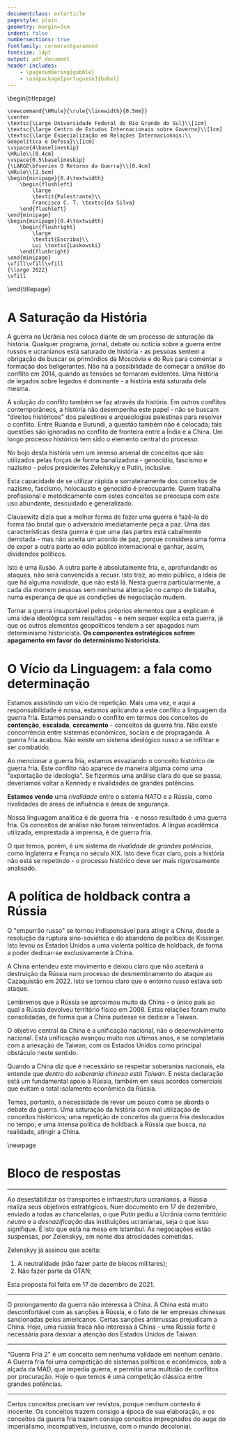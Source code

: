 ```yaml
---
documentclass: extarticle
pagestyle: plain
geometry: margin=3cm
indent: false
numbersections: true
fontfamily: cormorantgaramond
fontsize: 14pt
output: pdf_document
header-includes:
    - \pagenumbering{gobble}
    - \usepackage[portuguese]{babel}
---
```

\begin{titlepage}

    \newcommand{\HRule}{\rule{\linewidth}{0.5mm}}
    \center
    \textsc{\Large Universidade Federal do Rio Grande do Sul}\\[1cm]
    \textsc{\large Centro de Estudos Internacionais sobre Governo}\\[1cm]
    \textsc{\large Especialização em Relações Internacionais:\\ Geopolítica e Defesa}\\[1cm]
    \vspace{4\baselineskip}
    \HRule\\[0.4cm]
    \vspace{0.5\baselineskip}
    {\LARGE\bfseries O Retorno da Guerra}\\[0.4cm]
    \HRule\\[2.5cm]
    \begin{minipage}{0.4\textwidth}
        \begin{flushleft}
            \large
            \textit{Palestrante}\\
            Francisco C. T. \textsc{da Silva}
        \end{flushleft}
    \end{minipage}
    \begin{minipage}{0.4\textwidth}
        \begin{flushright}
            \large
            \textit{Escriba}\\
            Lui \textsc{Laskowski}
        \end{flushright}
    \end{minipage}
    \vfill\vfill\vfill
    {\large 2022}
    \vfill

\end{titlepage}

# A Saturação da História

A guerra na Ucrânia nos coloca diante de um processo de saturação da história. Qualquer programa, jornal, debate ou notícia sobre a guerra entre russos e ucranianos está saturado de história - as pessoas sentem a obrigação de buscar os primórdios da Moscóvia e do Rus para comentar a formação dos beligerantes. Não há a possibilidade de começar a análise do conflito em 2014, quando as tensões se tornaram evidentes. Uma história de legados sobre legados é dominante - a história está saturada dela mesma. 

A solução do conflito também se faz através da história. Em outros conflitos contemporâneos, a história não desempenha este papel - não se buscam "direitos históricos" dos palestinos e arqueologias palestinas para resolver o conflito. Entre Ruanda e Burundi, a questão também não é colocada; tais questões são ignoradas no conflito de fronteira entre a Índia e a China. Um longo processo histórico tem sido o elemento central do processo.

No bojo desta história vem um imenso arsenal de conceitos que são utilizados pelas forças de forma banalizadora - genocídio, fascismo e nazismo - pelos presidentes Zelenskyy e Putin, inclusive.

Esta capacidade de se utilizar rápida e sorrateiramente dos conceitos de nazismo, fascismo, holocausto e genocídio é preocupante. Quem trabalha profissional e metódicamente com estes conceitos se preocupa com este uso abundante, descuidado e generalizado.

Clausewitz dizia que a melhor forma de fazer uma guerra é fazê-la de forma tão brutal que o adversário imediatamente peça a paz. Uma das características desta guerra é que uma das partes está cabalmente derrotada - mas não aceita um acordo de paz, porque considera uma forma de expor a outra parte ao ódio público internacional e ganhar, assim, dividendos políticos.

Isto é uma ilusão. A outra parte é absolutamente fria, e, aprofundando os ataques, não será convencida a recuar. Isto traz, ao meio público, a ideia de que há alguma *novidade*, que não está lá. Nesta guerra particularmente, a cada dia morrem pessoas sem nenhuma alteração no campo de batalha, numa esperança de que as condições de negociação mudem.

Tornar a guerra insuportável pelos próprios elementos que a explicam é uma ideia ideológica sem resultados - e nem sequer explica esta guerra, já que os outros elementos geopolíticos tendem a ser apagados num determinismo historicista. **Os componentes estratégicos sofrem apagamento em favor do determinismo historicista.**

# O Vício da Linguagem: a fala como determinação

Estamos assistindo um vício de repetição. Mais uma vez, e aqui a responsabilidade é nossa, estamos aplicando a este conflito a linguagem da guerra fria. Estamos pensando o conflito em termos dos conceitos de **contenção**, **escalada**, **cercamento** - conceitos da guerra fria. Não existe concorrência entre sistemas econômicos, sociais e de propraganda. A guerra fria acabou. Não existe um sistema ideológico russo a se infiltrar e ser combatido.

Ao mencionar a guerra fria, estamos esvaziando o conceito histórico de guerra fria. Este conflito não aparece de maneira alguma como uma "exportação de ideologia". Se fizermos uma análise clara do que se passa, deveríamos voltar a Kennedy e rivalidades de grandes potências.

**Estamos vendo** uma *rivalidade* entre o sistema NATO e a Rússia, como rivalidades de áreas de influência e áreas de segurança.

Nossa linguagem analítica é de guerra fria - e nosso resultado é uma guerra fria. Os conceitos de análise não foram reinventados. A língua acadêmica utilizada, emprestada à imprensa, é de guerra fria. 

O que temos, porém, é um sistema de *rivalidade de grandes potências*, como Inglaterra e França no século XIX. Isto deve ficar claro, pois a história não está se repetindo - o processo histórico deve ser mais rigorosamente analisado.

# A política de holdback contra a Rússia

O "empurrão russo" se tornou indispensável para atingir a China, desde a resolução da ruptura sino-soviética e do abandono da política de Kissinger. Isto levou os Estados Unidos a uma violenta política de holdback, de forma a poder dedicar-se exclusivamente à China.

A China entendeu este movimento e deixou claro que não aceitará a destruição da Rússia num processo de desmembramento do ataque ao Cazaquistão em 2022. Isto se tornou claro que o entorno russo estava sob ataque.

Lembremos que a Rússia se aproximou muito da China - o único país ao qual a Rússia devolveu território físico em 2008. Estas relações foram muito consolidadas, de forma que a China pudesse se dedicar a Taiwan.

O objetivo central da China é a unificação nacional, não o desenvolvimento nacional. Esta unificação avançou muito nos últimos anos, e se completaria com a anexação de Taiwan, com os Estados Unidos como principal obstáculo neste sentido.

Quando a China diz que é necessário se respeitar soberanias nacionais, ela entende que *dentro da soberania chinesa está Taiwan*. E nesta declaração está um fundamental apoio à Rússia, também em seus acordos comerciais que evitam o total isolamento econômico da Rússia.

Temos, portanto, a necessidade de rever um pouco como se aborda o debate da guerra. Uma saturação da história com mal utilização de conceitos históricos; uma repetição de conceitos da guerra fria deslocados no tempo; e uma intensa política de holdback à Rússia que busca, na realidade, atingir a China.

\newpage

# Bloco de respostas

---------------------------------------------------------------------

Ao desestabilizar os transportes e infraestrutura ucranianos, a Rússia realiza seus objetivos estratégicos. Num documento em 17 de dezembro, enviado a todas as chancelarias, o que Putin pediu a Ucrânia como território *neutro* e a *desnazificação* das instituições ucranianas, seja o que isso signifique. É isto que está na mesa em Istambul. As negociações estão suspensas, por Zelenskyy, em nome das atrocidades cometidas.

Zelenskyy já assinou que aceita:

1. A neutralidade (não fazer parte de blocos militares);
2. Não fazer parte da OTAN;

Esta proposta foi feita em 17 de dezembro de 2021.

---------------------------------------------------------------------

O prolongamento da guerra não interessa à China. A China está muito desconfortável com as sanções à Rússia, e o fato de ter empresas chinesas sancionadas pelos americanos. Certas sanções antirrussas prejudicam a China. Hoje, uma rússia fraca não interessa à China - uma Rússia forte é necessária para desviar a atenção dos Estados Unidos de Taiwan.

---------------------------------------------------------------------

"Guerra Fria 2" é um conceito sem nenhuma validade em nenhum cenário. A Guerra fria foi uma competição de sistemas políticos e econômicos, sob a alçada da MAD, que impedia guerra, e permitia uma multidão de conflitos por procuração. Hoje o que temos é uma competição clássica entre grandes potências.

---------------------------------------------------------------------

Certos conceitos precisam ver revistos, porque nenhum contexto é inocente. Os conceitos trazem consigo a época de sua elaboração, e os conceitos da guerra fria trazem consigo conceitos impregnados do auge do imperialismo, incompatíveis, inclusive, com o mundo decolonial.